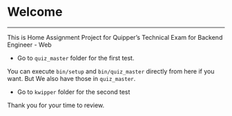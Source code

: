 # Welcome
----
This is Home Assignment Project for Quipper’s Technical Exam for Backend Engineer - Web

- Go to ```quiz_master``` folder for the first test. 

You can execute `bin/setup` and `bin/quiz_master` directly from here if you want. 
But We also have those in `quiz_master`.

- Go to ```kwipper``` folder for the second test

Thank you for your time to review.